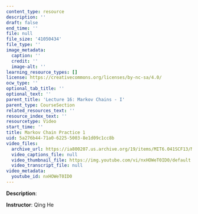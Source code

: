 ```yaml
---
content_type: resource
description: ''
draft: false
end_time: ''
file: null
file_size: '41050434'
file_type: ''
image_metadata:
  caption: ''
  credit: ''
  image-alt: ''
learning_resource_types: []
license: https://creativecommons.org/licenses/by-nc-sa/4.0/
ocw_type: ''
optional_tab_title: ''
optional_text: ''
parent_title: 'Lecture 16: Markov Chains - I'
parent_type: CourseSection
related_resources_text: ''
resource_index_text: ''
resourcetype: Video
start_time: ''
title: Markov Chain Practice 1
uid: 5a276b44-71a0-6225-5003-8e1d09c1cc8b
video_files:
  archive_url: https://ia800207.us.archive.org/19/items/MIT6.041SCF13/MIT6_041SCF13_Markov_Chain_Practice_1_300k.mp4
  video_captions_file: null
  video_thumbnail_file: https://img.youtube.com/vi/nxHOWeT0ID0/default.jpg
  video_transcript_file: null
video_metadata:
  youtube_id: nxHOWeT0ID0
---
```

**Description**:

**Instructor**: Qing He
